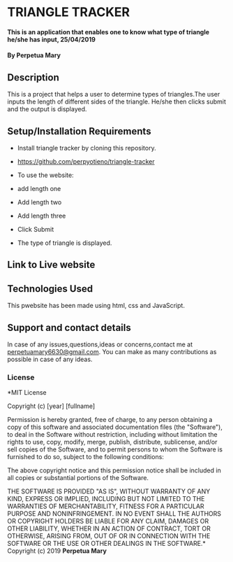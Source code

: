 # TRIANGLE TRACKER
#### This is an application that enables one to know what type of triangle he/she has input, 25/04/2019
#### By **Perpetua Mary**
## Description
This is a project that helps a user to determine types of triangles.The user inputs the length of different sides of the triangle. He/she then clicks submit and the output is displayed.
## Setup/Installation Requirements
* Install triangle tracker by cloning this repository.
* https://github.com/perpyotieno/triangle-tracker


* To use the website:
* add length one
* Add length two
* Add length three
* Click Submit
* The type of triangle is displayed.

## Link to Live website

## Technologies Used
This pwebsite has been made using html, css and JavaScript.
## Support and contact details
In case of any issues,questions,ideas or concerns,contact me at perpetuamary6630@gmail.com. You can make as many contributions as possible in case of any ideas.
### License
*MIT License

Copyright (c) [year] [fullname]

Permission is hereby granted, free of charge, to any person obtaining a copy
of this software and associated documentation files (the "Software"), to deal
in the Software without restriction, including without limitation the rights
to use, copy, modify, merge, publish, distribute, sublicense, and/or sell
copies of the Software, and to permit persons to whom the Software is
furnished to do so, subject to the following conditions:

The above copyright notice and this permission notice shall be included in all
copies or substantial portions of the Software.

THE SOFTWARE IS PROVIDED "AS IS", WITHOUT WARRANTY OF ANY KIND, EXPRESS OR
IMPLIED, INCLUDING BUT NOT LIMITED TO THE WARRANTIES OF MERCHANTABILITY,
FITNESS FOR A PARTICULAR PURPOSE AND NONINFRINGEMENT. IN NO EVENT SHALL THE
AUTHORS OR COPYRIGHT HOLDERS BE LIABLE FOR ANY CLAIM, DAMAGES OR OTHER
LIABILITY, WHETHER IN AN ACTION OF CONTRACT, TORT OR OTHERWISE, ARISING FROM,
OUT OF OR IN CONNECTION WITH THE SOFTWARE OR THE USE OR OTHER DEALINGS IN THE
SOFTWARE.*
Copyright (c) 2019 **Perpetua Mary**
